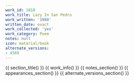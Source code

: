 ```yaml
---
work_id: 1818
work_title: Lazy In San Pedro
work_written: '1980'
written_date: exact
work_collected: 'yes'
work_category: Poem
notes: null
icon: material/book
alternate_versions:
- 4569
---
```


{{ section_title() }}
{{ work_info() }}
{{ notes_section() }}
{{ appearances_section() }}
{{ alternate_versions_section() }}